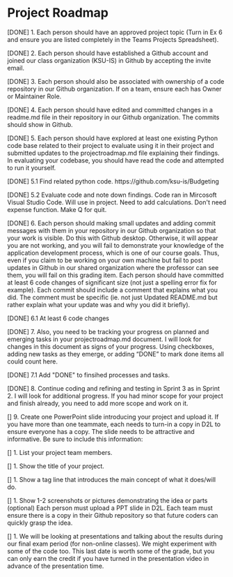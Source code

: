 <h1>Project Roadmap</h1>

<p>[DONE] 1. Each person should have an approved project topic (Turn in Ex 6 and ensure you are listed completely in the Teams Projects Spreadsheet).
<p>[DONE] 2. Each person should have established a Github account and joined our class organization (KSU-IS) in Github by accepting the invite email.
<p>[DONE] 3. Each person should also be associated with ownership of a code repository in our Github organization. If on a team, ensure each has Owner or Maintainer Role.
<p>[DONE] 4. Each person should have edited and committed changes in a readme.md file in their repository in our Github organization. The commits should show in Github.
<p>[DONE] 5. Each person should have explored at least one existing Python code base related to their project to evaluate using it in their project and submitted updates to the projectroadmap.md file explaining their findings. In evaluating your codebase, you should have read the code and attempted to run it yourself.
<p>  [DONE] 5.1 Find related python code.
    https://github.com/ksu-is/Budgeting
<p>  [DONE] 5.2 Evaluate code and note down findings.
    Code ran in Mircosoft Visual Studio Code.
    Will use in project.
    Need to add calculations.
    Don't need expense function.
    Make Q for quit.
  
<p>[DONE] 6. Each person should making small updates and adding commit messages with them in your repository in our Github organization so that your work is visible. Do this with Github desktop. Otherwise, it will appear you are not working, and you will fail to demonstrate your knowledge of the application development process, which is one of our course goals. Thus, even if you claim to be working on your own machine but fail to post updates in Github in our shared organization where the professor can see them, you will fail on this grading item. Each person should have committed at least 6 code changes of significant size (not just a spelling error fix for example). Each commit should include a comment that explains what you did. The comment must be specific (ie. not just Updated README.md but rather explain what your update was and why you did it briefly).
<p>  [DONE] 6.1 At least 6 code changes 
<p>[DONE] 7. Also, you need to be tracking your progress on planned and emerging tasks in your projectroadmap.md document. I will look for changes in this document as signs of your progress. Using checkboxes, adding new tasks as they emerge, or adding “DONE” to mark done items all could count here.
<p>    [DONE] 7.1 Add "DONE" to finsihed processes and tasks.
    
<p>[DONE] 8. Continue coding and refining and testing in Sprint 3 as in Sprint 2. I will look for additional progress. If you had minor scope for your project and finish already, you need to add more scope and work on it. 
<p>[] 9. Create one PowerPoint slide introducing your project and upload it. If you have more than one teammate, each needs to turn-in a copy in D2L to ensure everyone has a copy. The slide needs to be attractive and informative. Be sure to include this information:
<p>  [] 1. List your project team members.
<p>  [] 1. Show the title of your project.
<p>  [] 1. Show a tag line that introduces the main concept of what it does/will do.
<p>  [] 1. Show 1-2 screenshots or pictures demonstrating the idea or parts (optional) Each person must upload a PPT slide in D2L. Each team must ensure there is a copy in their Github repository so that future coders can quickly grasp the idea.

<p>[] 1. We will be looking at presentations and talking about the results during our final exam period (for non-online classes). We might experiment with some of the code too. This last date is worth some of the grade, but you can only earn the credit if you have turned in the presentation video in advance of the presentation time.
